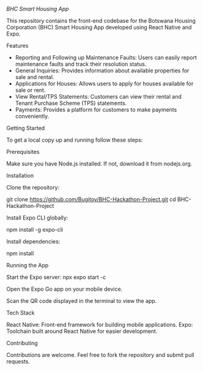 *BHC Smart Housing App*

This repository contains the front-end codebase for the Botswana Housing Corporation (BHC) Smart Housing App developed using React Native and Expo.

Features

- Reporting and Following up Maintenance Faults: Users can easily report maintenance faults and track their resolution status.
- General Inquiries: Provides information about available properties for sale and rental.
- Applications for Houses: Allows users to apply for houses available for sale or rent.
- View Rental/TPS Statements: Customers can view their rental and Tenant Purchase Scheme (TPS) statements.
- Payments: Provides a platform for customers to make payments conveniently.

Getting Started

To get a local copy up and running follow these steps:

Prerequisites

Make sure you have Node.js installed. If not, download it from nodejs.org.

Installation

Clone the repository:

git clone https://github.com/Bugitoy/BHC-Hackathon-Project.git
cd BHC-Hackathon-Project

Install Expo CLI globally:

npm install -g expo-cli

Install dependencies:

npm install

Running the App

Start the Expo server:
npx expo start -c

Open the Expo Go app on your mobile device.

Scan the QR code displayed in the terminal to view the app.

Tech Stack

React Native: Front-end framework for building mobile applications.
Expo: Toolchain built around React Native for easier development.

Contributing

Contributions are welcome. Feel free to fork the repository and submit pull requests.
